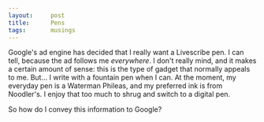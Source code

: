 ```yaml
---
layout:     post
title:      Pens
tags:       musings
---
```


Google's ad engine has decided that I really want a Livescribe pen.  I
can tell, because the ad follows me *everywhere*.  I don't really
mind, and it makes a certain amount of sense: this is the type of
gadget that normally appeals to me.  But... I write with a fountain
pen when I can.  At the moment, my everyday pen is a Waterman Phileas,
and my preferred ink is from Noodler's.  I enjoy that too much to
shrug and switch to a digital pen.

So how do I convey this information to Google?
